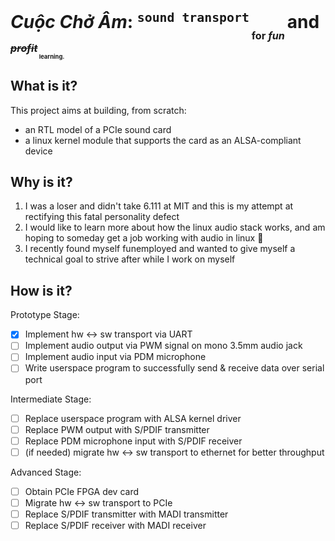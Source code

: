 # _Cuộc Chở Âm_: <sup>`sound transport`</sup><sub><sub><sub> for _fun_ </sub></sub></sub>and <sup><sup><sup> ~~_profit_~~<sub><sub><sub> learning.</sub></sub></sub></sup></sup></sup>

## What is it?

This project aims at building, from scratch:
* an RTL model of a PCIe sound card
* a linux kernel module that supports the card as an ALSA-compliant device

## Why is it?

1. I was a loser and didn't take 6.111 at MIT and this is my attempt at rectifying this fatal personality defect
2. I would like to learn more about how the linux audio stack works, and am hoping to someday get a job working with audio in linux 🤞
3. I recently found myself funemployed and wanted to give myself a technical goal to strive after while I work on myself

## How is it?

Prototype Stage:
- [x] Implement hw <-> sw transport via UART
- [ ] Implement audio output via PWM signal on mono 3.5mm audio jack
- [ ] Implement audio input via PDM microphone
- [ ] Write userspace program to successfully send & receive data over serial port

Intermediate Stage:
- [ ] Replace userspace program with ALSA kernel driver
- [ ] Replace PWM output with S/PDIF transmitter
- [ ] Replace PDM microphone input with S/PDIF receiver
- [ ] (if needed) migrate hw <-> sw transport to ethernet for better throughput 

Advanced Stage:
- [ ] Obtain PCIe FPGA dev card
- [ ] Migrate hw <-> sw transport to PCIe
- [ ] Replace S/PDIF transmitter with MADI transmitter
- [ ] Replace S/PDIF receiver with MADI receiver

